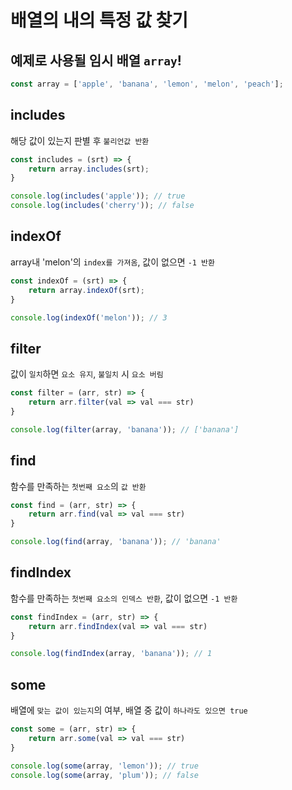 # 배열의 내의 특정 값 찾기


## 예제로 사용될 임시 배열 `array`!
```js
const array = ['apple', 'banana', 'lemon', 'melon', 'peach'];
```

## includes

해당 값이 있는지 판별 후 `불리언값 반환`

```js 
const includes = (srt) => {
    return array.includes(srt);
}

console.log(includes('apple')); // true
console.log(includes('cherry')); // false 
```

## indexOf

array내 'melon'의 `index를 가져옴`, 값이 없으면 `-1 반환`

```js 
const indexOf = (srt) => {
    return array.indexOf(srt);
}

console.log(indexOf('melon')); // 3
```

## filter

값이 `일치`하면 `요소 유지`, `불일치` 시 `요소 버림`

```js
const filter = (arr, str) => {
    return arr.filter(val => val === str)
}

console.log(filter(array, 'banana')); // ['banana'] 
```

## find

함수를 만족하는 `첫번째 요소`의 `값 반환`

```js
const find = (arr, str) => {
    return arr.find(val => val === str)
}

console.log(find(array, 'banana')); // 'banana' 
```

## findIndex

함수를 만족하는 `첫번째 요소의 인덱스 반환`, 값이 없으면 `-1 반환`

```js
const findIndex = (arr, str) => {
    return arr.findIndex(val => val === str)
}

console.log(findIndex(array, 'banana')); // 1
```

## some

배열에 `맞는 값이 있는지`의 여부, 배열 중 값이 `하나라도 있으면 true`

```js
const some = (arr, str) => {
    return arr.some(val => val === str)
}

console.log(some(array, 'lemon')); // true
console.log(some(array, 'plum')); // false 
```